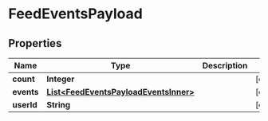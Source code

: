 

# FeedEventsPayload


## Properties

| Name | Type | Description | Notes |
|------------ | ------------- | ------------- | -------------|
|**count** | **Integer** |  |  [optional] |
|**events** | [**List&lt;FeedEventsPayloadEventsInner&gt;**](FeedEventsPayloadEventsInner.md) |  |  [optional] |
|**userId** | **String** |  |  [optional] |



